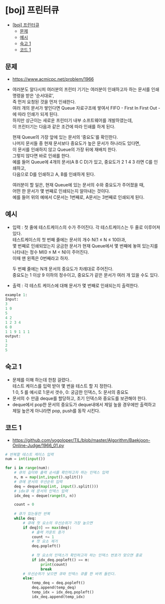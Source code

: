 # [boj] 프린터큐

<!-- TOC -->

- [[boj] 프린터큐](#boj-%ED%94%84%EB%A6%B0%ED%84%B0%ED%81%90)
  - [문제](#%EB%AC%B8%EC%A0%9C)
  - [예시](#%EC%98%88%EC%8B%9C)
  - [숙고 1](#%EC%88%99%EA%B3%A0-1)
  - [코드 1](#%EC%BD%94%EB%93%9C-1)

<!-- /TOC -->

## 문제
- https://www.acmicpc.net/problem/1966
- 여러분도 알다시피 여러분의 프린터 기기는 여러분이 인쇄하고자 하는 문서를 인쇄 명령을 받은 ‘순서대로’,  
  즉 먼저 요청된 것을 먼저 인쇄한다.  
  여러 개의 문서가 쌓인다면 Queue 자료구조에 쌓여서 FIFO - First In First Out - 에 따라 인쇄가 되게 된다.  
  하지만 상근이는 새로운 프린터기 내부 소프트웨어를 개발하였는데,  
  이 프린터기는 다음과 같은 조건에 따라 인쇄를 하게 된다.

  현재 Queue의 가장 앞에 있는 문서의 ‘중요도’를 확인한다.  
  나머지 문서들 중 현재 문서보다 중요도가 높은 문서가 하나라도 있다면,  
  이 문서를 인쇄하지 않고 Queue의 가장 뒤에 재배치 한다.  
  그렇지 않다면 바로 인쇄를 한다.  
  예를 들어 Queue에 4개의 문서(A B C D)가 있고, 중요도가 2 1 4 3 라면 C를 인쇄하고,  
  다음으로 D를 인쇄하고 A, B를 인쇄하게 된다.  
  
  여러분이 할 일은, 현재 Queue에 있는 문서의 수와 중요도가 주어졌을 때,  
  어떤 한 문서가 몇 번째로 인쇄되는지 알아내는 것이다.  
  예를 들어 위의 예에서 C문서는 1번째로, A문서는 3번째로 인쇄되게 된다.
## 예시
- 입력 : 첫 줄에 테스트케이스의 수가 주어진다. 각 테스트케이스는 두 줄로 이루어져 있다.  
  테스트케이스의 첫 번째 줄에는 문서의 개수 N(1 ≤ N ≤ 100)과,  
  몇 번째로 인쇄되었는지 궁금한 문서가 현재 Queue에서 몇 번째에 놓여 있는지를  
  나타내는 정수 M(0 ≤ M < N)이 주어진다.  
  이때 맨 왼쪽은 0번째라고 하자.  
  
  두 번째 줄에는 N개 문서의 중요도가 차례대로 주어진다.  
  중요도는 1 이상 9 이하의 정수이고, 중요도가 같은 문서가 여러 개 있을 수도 있다.
- 출력 : 각 테스트 케이스에 대해 문서가 몇 번째로 인쇄되는지 출력한다.
``` python
example 1:
Input:
3
1 0
5
4 2
1 2 3 4
6 0
1 1 9 1 1 1
output:
1
2
5
```
## 숙고 1
- 문제를 이해 하는데 한참 걸렸다..  
  테스트 케이스를 입력 받아 몇 번을 테스트 할 지 정한다.  
  1 0, 5 를 예시로 1:문서 갯수, 0: 궁금한 인덱스, 5: 문서의 중요도
- 문서의 수 만큼 deque를 할당하고, 초기 인덱스와 중요도를 보관해야 한다.
- deque에서 pop한 문서의 중요도가 deque내에서 제일 높을 경우에만 출력하고  
  제일 높은게 아니라면 pop, push를 동작 시킨다.

## 코드 1
- https://github.com/yogoloper/TIL/blob/master/Algorithm/Baekjoon-Online-Judge/1966_01.py  
``` python
# 반복할 테스트 케이스 입력
num = int(input())

for i in range(num):
    # 큐의 길이와 출력 순서를 확인하고자 하는 인덱스 입력
    n, m = map(int,input().split())
    # 큐에 문서의 우선순위 입력
    deq = deque(map(int, input().split()))
    # idx큐 에 문서의 인덱스 입력
    idx_deq = deque(range(0, n))

    count = 0
    
    # 큐가 있는동안 반복
    while deq:
        # 큐에 첫 요소의 우선순위가 가장 높으면
        if deq[0] == max(deq):
            # 출력 카운트 증가
            count += 1
            # 첫 요소 제거
            deq.popleft()
            
            # 첫 요소의 인덱스가 확인하고자 하는 인덱스 번호가 맞으면 종료
            if idx_deq.popleft() == m:
                print(count)
                break
        # 우선순위가 낮으면 큐와 인덱스 큐를 한 바퀴 돌린다.
        else:
            temp_deq = deq.popleft()
            deq.append(temp_deq)
            temp_idx = idx_deq.popleft()
            idx_deq.append(temp_idx)
```